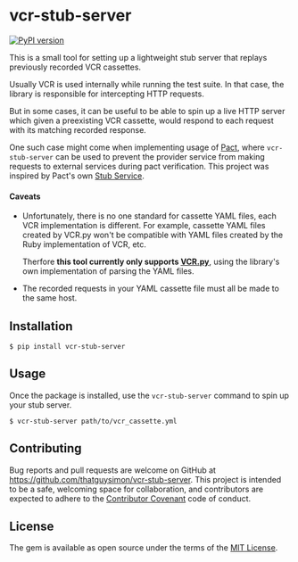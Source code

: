 # vcr-stub-server

[![PyPI version](https://badge.fury.io/py/vcr-stub-server.svg)](https://pypi.org/project/vcr-stub-server/)

This is a small tool for setting up a lightweight stub server that replays previously recorded VCR cassettes.

Usually VCR is used internally while running the test suite. In that case, the library is responsible for intercepting HTTP requests. 

But in some cases, it can be useful to be able to spin up a live HTTP server which given a preexisting VCR cassette, would respond to each request with its matching recorded response.

One such case might come when implementing usage of [Pact](http://pact.io), where `vcr-stub-server` can be used to prevent the provider service from making requests to external services during pact verification. This project was inspired by Pact's own [Stub Service](https://github.com/pact-foundation/pact-mock_service#stub-service-usage).

#### Caveats

- Unfortunately, there is no one standard for cassette YAML files, each VCR implementation is different. For example, cassette YAML files created by VCR.py won't be compatible with YAML files created by the Ruby implementation of VCR, etc.

  Therfore **this tool currently only supports [VCR.py](https://github.com/kevin1024/vcrpy)**, using the library's own implementation of parsing the YAML files.
  
- The recorded requests in your YAML cassette file must all be made to the same host.

## Installation

```
$ pip install vcr-stub-server
```

## Usage

Once the package is installed, use the `vcr-stub-server` command to spin up your stub server.

```
$ vcr-stub-server path/to/vcr_cassette.yml
```

## Contributing

Bug reports and pull requests are welcome on GitHub at https://github.com/thatguysimon/vcr-stub-server. This project is intended to be a safe, welcoming space for collaboration, and contributors are expected to adhere to the [Contributor Covenant](https://contributor-covenant.org) code of conduct.

## License

The gem is available as open source under the terms of the [MIT License](https://opensource.org/licenses/MIT).
